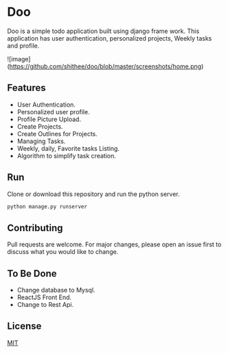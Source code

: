 # Doo

Doo is a simple todo application built using django frame work. This application has user authentication, personalized projects, Weekly tasks and profile.

![image]
(https://github.com/shithee/doo/blob/master/screenshots/home.png)

## Features

* User Authentication.
* Personalized user profile.
* Profile Picture Upload.
* Create Projects.
* Create Outlines for Projects.
* Managing Tasks.
* Weekly, daily, Favorite tasks Listing.
* Algorithm to simplify task creation.

## Run

Clone or download this repository and run the python server.

```bash
python manage.py runserver
```

## Contributing
Pull requests are welcome. For major changes, please open an issue first to discuss what you would like to change.

## To Be Done

* Change database to Mysql.
* ReactJS Front End.
* Change to Rest Api.


## License
[MIT](https://choosealicense.com/licenses/mit/)
